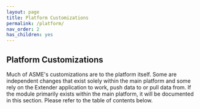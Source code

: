 ```yaml
---
layout: page
title: Platform Customizations
permalink: /platform/
nav_order: 2
has_children: yes
---
```


## Platform Customizations

Much of ASME's customizations are to the platform itself. Some are independent changes that exist solely within the main platform and some rely on the Extender application to work, push data to or pull data from. If the module primarily exists within the main platform, it will be documented in this section. Please refer to the table of contents below.